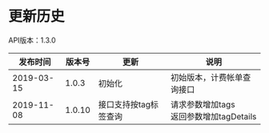 
# 更新历史 #
API版本：1.3.0

|发布时间|版本号|更新|说明|
|---|---|---|---|
|2019-03-15|1.0.3|初始化|初始版本，计费帐单查询接口
|2019-11-08|1.0.10|接口支持按tag标签查询|请求参数增加tags<br>返回参数增加tagDetails
